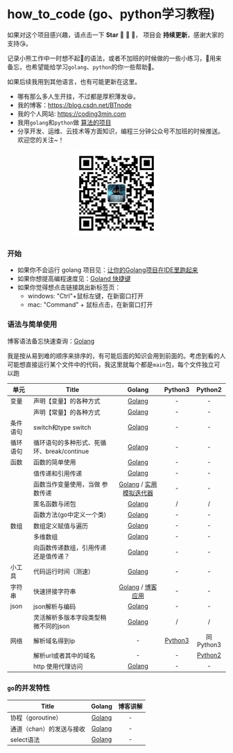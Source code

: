 # how_to_code (go、python学习教程)

如果对这个项目感兴趣，请点击一下 **Star** :star2: :bow: :star2:， 项目会 **持续更新**，感谢大家的支持:kissing_heart:。

记录小熊工作中一时想不起:thought_balloon:的语法，或者不加班的时候做的一些小练习，:metal:用来备忘，也希望能给学习`golang`、`python`的你一些帮助:revolving_hearts:。

如果后续我用到其他语言，也有可能更新在这里。

* 哪有那么多人生开挂，不过都是厚积薄发:laughing:。
* 我的博客：https://blog.csdn.net/BTnode
* 我的个人网站: https://coding3min.com
* 我用`golang`和`python`做 [算法的项目](https://github.com/pzqu/LeetCode)
* 分享开发、运维、云技术等方面知识，编程三分钟公众号不加班的时候推送。欢迎您的关注~！

<div align="center"><img border="0" src="qrcode.jpg" alt="Coder" title="gongzhonghao" with="200" height="200"></div>

### 开始

* 如果你不会运行 golang 项目见：[让你的Golang项目在IDE里跑起来](https://coding3min.com/646.html)
* 如果你想提高编程速度见：[Goland 快捷键](goland.md)
* 如果你觉得想点击链接跳出新标签页：
    * windows: "Ctrl"+鼠标左键，在新窗口打开
    * mac: "Command" + 鼠标点击，在新窗口打开 

### 语法与简单使用

博客语法备忘快速查询：[Golang](https://coding3min.com/561.html)

我是按从易到难的顺序来排序的，有可能后面的知识会用到前面的。考虑到看的人可能想直接运行某个文件中的代码，我这里就每个都是`main`包，每个文件独立可以跑

| 单元 |                  Title                   |                  Golang                  |     Python3                |           Python2 |
| ---- | ---- | :--------------------------------------: | :--------------------------------------: |  :--------------------------------------: | 
| 变量 | 声明【变量】的各种方式 | [Golang](golang/easy/variable/variable.go) |-|-|
| |声明【常量】的各种方式 | [Golang](golang/easy/variable/const.go) |-|-|
| 条件语句| switch和type switch | [Golang](golang/easy/ifelse_switch/switch.go) |-|-|
| 循环语句 | 循环语句的多种形式、死循环、break/continue | [Golang](golang/easy/for_range/for.go) |-|-| 
| 函数|函数的简单使用| [Golang](golang/easy/function/main.go)| - | -|
| | 值传递和引用传递| [Golang](golang/easy/function/more.go)|-|-|
| | 函数当作变量使用，当做 参数传递|[Golang](golang/easy/function/function_value.go) / [实用模拟迭代器](golang/easy/function/function_value_good_demo.go)|-|-| 
| | 匿名函数与闭包| [Golang](golang/easy/function/close_package.go)| / | / |
| | 函数方法(go中定义一个类)|[Golang](golang/easy/function/go_class.go)| - | - |
| 数组| 数组定义赋值与遍历|[Golang](golang/easy/arrray/array1.go)| - | - |
|  | 多维数组 | [Golang](golang/easy/arrray/array2.go) | - | - |
| | 向函数传递数组，引用传递还是值传递？| [Golang](src/how_to_code/golang/easy/arrray/array3.go)| - | - | 
| 小工具 |代码运行时间（测速）| [Golang](golang/utils/speed.go) |-|-|
| 字符串 |快速拼接字符串|[Golang](golang/easy/string/append_string.go) / [博客应用](https://coding3min.com/675.html)|-| -|
|json |json解析与编码   | [Golang](golang/easy/json/parse_json.go) |-| -|
| |灵活解析多版本字段类型稍微不同的json   | [Golang](golang/medium/json_interface/fixed_json.go) | / |  / |
| 网络 | 解析域名得到ip |-| [Python3](python/network/pase_hostname.py) | 同Python3 |
| |解析url或者其中的域名 |-|- |  [Python2](python/network/py2_parse_url_hostname.py)  |
| | http 使用代理访问|[Golang](golang/medium/http_proxy/static_proxy.go)| - | - |

### `go`的并发特性

|                  Title                   |                  Golang                  |    博客讲解|
| ---- | :--------------------------------------: | :--------------------------------------: | 
| 协程（goroutine）| [Golang](golang/medium/chan/goroutine.go)| - |
| 通道（chan）的发送与接收 | [Golang](golang/medium/chan/chan.go) | - |
| select语法 | [Golang](golang/medium/chan/select.go) | - |


